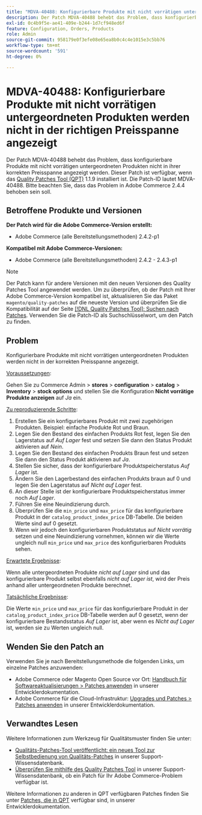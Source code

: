 ```yaml
---
title: "MDVA-40488: Konfigurierbare Produkte mit nicht vorrätigen untergeordneten Produkten, die nicht in der richtigen Preisspanne angezeigt werden"
description: Der Patch MDVA-40488 behebt das Problem, dass konfigurierbare Produkte mit nicht vorrätigen untergeordneten Produkten nicht in ihrer korrekten Preisspanne angezeigt werden. Dieser Patch ist verfügbar, wenn das [Quality Patches Tool (QPT)](/help/announcements/adobe-commerce-announcements/magento-quality-patches-released-new-tool-to-self-serve-quality-patches.md) 1.1.9 installiert ist. Die Patch-ID lautet MDVA-40488. Bitte beachten Sie, dass das Problem in Adobe Commerce 2.4.4 behoben sein soll.
exl-id: 0c4b9f5e-ae41-409e-b244-1d7cf948ed6f
feature: Configuration, Orders, Products
role: Admin
source-git-commit: 958179e0f3efe08e65ea8b0c4c4e1015e3c5bb76
workflow-type: tm+mt
source-wordcount: '591'
ht-degree: 0%

---
```


# MDVA-40488: Konfigurierbare Produkte mit nicht vorrätigen untergeordneten Produkten werden nicht in der richtigen Preisspanne angezeigt

Der Patch MDVA-40488 behebt das Problem, dass konfigurierbare Produkte mit nicht vorrätigen untergeordneten Produkten nicht in ihrer korrekten Preisspanne angezeigt werden. Dieser Patch ist verfügbar, wenn das [Quality Patches Tool (QPT)](/help/announcements/adobe-commerce-announcements/magento-quality-patches-released-new-tool-to-self-serve-quality-patches.md) 1.1.9 installiert ist. Die Patch-ID lautet MDVA-40488. Bitte beachten Sie, dass das Problem in Adobe Commerce 2.4.4 behoben sein soll.

## Betroffene Produkte und Versionen

**Der Patch wird für die Adobe Commerce-Version erstellt:**

* Adobe Commerce (alle Bereitstellungsmethoden) 2.4.2-p1

**Kompatibel mit Adobe Commerce-Versionen:**

* Adobe Commerce (alle Bereitstellungsmethoden) 2.4.2 - 2.4.3-p1

>[!NOTE]
>
>Der Patch kann für andere Versionen mit den neuen Versionen des Quality Patches Tool angewendet werden. Um zu überprüfen, ob der Patch mit Ihrer Adobe Commerce-Version kompatibel ist, aktualisieren Sie das Paket `magento/quality-patches` auf die neueste Version und überprüfen Sie die Kompatibilität auf der Seite [[!DNL Quality Patches Tool]: Suchen nach Patches](https://devdocs.magento.com/quality-patches/tool.html#patch-grid). Verwenden Sie die Patch-ID als Suchschlüsselwort, um den Patch zu finden.

## Problem

Konfigurierbare Produkte mit nicht vorrätigen untergeordneten Produkten werden nicht in der korrekten Preisspanne angezeigt.

<u>Voraussetzungen</u>:

Gehen Sie zu Commerce Admin > **stores** > **configuration** > **catalog** > **Inventory** > **stock options** und stellen Sie die Konfiguration **Nicht vorrätige Produkte anzeigen** auf *Ja* ein.

<u>Zu reproduzierende Schritte</u>:

1. Erstellen Sie ein konfigurierbares Produkt mit zwei zugehörigen Produkten. Beispiel: einfache Produkte Rot und Braun.
1. Legen Sie den Bestand des einfachen Produkts Rot fest, legen Sie den Lagerstatus auf *Auf Lager* fest und setzen Sie dann den Status Produkt aktivieren auf *Nein*.
1. Legen Sie den Bestand des einfachen Produkts Braun fest und setzen Sie dann den Status Produkt aktivieren auf *Ja*.
1. Stellen Sie sicher, dass der konfigurierbare Produktspeicherstatus *Auf Lager* ist.
1. Ändern Sie den Lagerbestand des einfachen Produkts braun auf 0 und legen Sie den Lagerstatus auf *Nicht auf Lager* fest.
1. An dieser Stelle ist der konfigurierbare Produktspeicherstatus immer noch *Auf Lager*.
1. Führen Sie eine Neuindizierung durch.
1. Überprüfen Sie die `min_price` und `max_price` für das konfigurierbare Produkt in der `catalog_product_index_price` DB-Tabelle. Die beiden Werte sind auf 0 gesetzt.
1. Wenn wir jedoch den konfigurierbaren Produktstatus auf *Nicht vorrätig* setzen und eine Neuindizierung vornehmen, können wir die Werte ungleich null `min_price` und `max_price` des konfigurierbaren Produkts sehen.

<u>Erwartete Ergebnisse</u>:

Wenn alle untergeordneten Produkte *nicht auf Lager* sind und das konfigurierbare Produkt selbst ebenfalls *nicht auf Lager ist*, wird der Preis anhand aller untergeordneten Produkte berechnet.

<u>Tatsächliche Ergebnisse</u>:

Die Werte `min_price` und `max_price` für das konfigurierbare Produkt in der `catalog_product_index_price` DB-Tabelle werden auf 0 gesetzt, wenn der konfigurierbare Bestandsstatus *Auf Lager* ist, aber wenn es *Nicht auf Lager* ist, werden sie zu Werten ungleich null.

## Wenden Sie den Patch an

Verwenden Sie je nach Bereitstellungsmethode die folgenden Links, um einzelne Patches anzuwenden:

* Adobe Commerce oder Magento Open Source vor Ort: [Handbuch für Softwareaktualisierungen > Patches anwenden](https://devdocs.magento.com/guides/v2.4/comp-mgr/patching/mqp.html) in unserer Entwicklerdokumentation.
* Adobe Commerce für die Cloud-Infrastruktur: [Upgrades und Patches > Patches anwenden](https://devdocs.magento.com/cloud/project/project-patch.html) in unserer Entwicklerdokumentation.

## Verwandtes Lesen

Weitere Informationen zum Werkzeug für Qualitätsmuster finden Sie unter:

* [Qualitäts-Patches-Tool veröffentlicht: ein neues Tool zur Selbstbedienung von Qualitäts-Patches](/help/announcements/adobe-commerce-announcements/magento-quality-patches-released-new-tool-to-self-serve-quality-patches.md) in unserer Support-Wissensdatenbank.
* [Überprüfen Sie mithilfe des Quality Patches Tool](/help/support-tools/patches-available-in-qpt-tool/check-patch-for-magento-issue-with-magento-quality-patches.md) in unserer Support-Wissensdatenbank, ob ein Patch für Ihr Adobe Commerce-Problem verfügbar ist.

Weitere Informationen zu anderen in QPT verfügbaren Patches finden Sie unter [Patches, die in QPT](https://devdocs.magento.com/quality-patches/tool.html#patch-grid) verfügbar sind, in unserer Entwicklerdokumentation.
